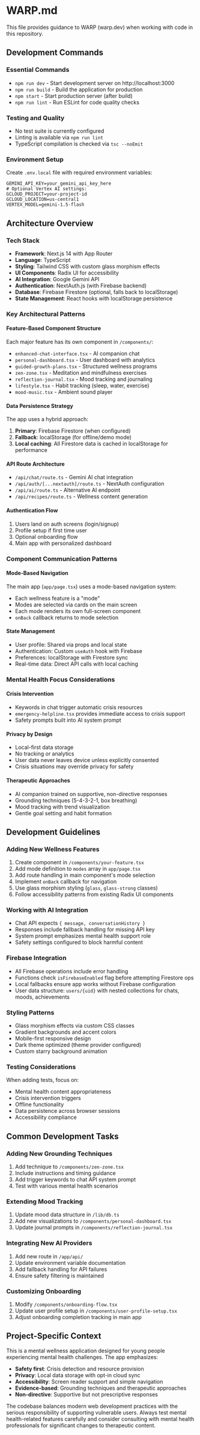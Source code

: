 # WARP.md

This file provides guidance to WARP (warp.dev) when working with code in this repository.

## Development Commands

### Essential Commands
- `npm run dev` - Start development server on http://localhost:3000
- `npm run build` - Build the application for production
- `npm start` - Start production server (after build)
- `npm run lint` - Run ESLint for code quality checks

### Testing and Quality
- No test suite is currently configured
- Linting is available via `npm run lint`
- TypeScript compilation is checked via `tsc --noEmit`

### Environment Setup
Create `.env.local` file with required environment variables:
```
GEMINI_API_KEY=your_gemini_api_key_here
# Optional Vertex AI settings:
GCLOUD_PROJECT=your-project-id
GCLOUD_LOCATION=us-central1  
VERTEX_MODEL=gemini-1.5-flash
```

## Architecture Overview

### Tech Stack
- **Framework**: Next.js 14 with App Router
- **Language**: TypeScript
- **Styling**: Tailwind CSS with custom glass morphism effects
- **UI Components**: Radix UI for accessibility
- **AI Integration**: Google Gemini API
- **Authentication**: NextAuth.js (with Firebase backend)
- **Database**: Firebase Firestore (optional, falls back to localStorage)
- **State Management**: React hooks with localStorage persistence

### Key Architectural Patterns

#### Feature-Based Component Structure
Each major feature has its own component in `/components/`:
- `enhanced-chat-interface.tsx` - AI companion chat
- `personal-dashboard.tsx` - User dashboard with analytics
- `guided-growth-plans.tsx` - Structured wellness programs
- `zen-zone.tsx` - Meditation and mindfulness exercises
- `reflection-journal.tsx` - Mood tracking and journaling
- `lifestyle.tsx` - Habit tracking (sleep, water, exercise)
- `mood-music.tsx` - Ambient sound player

#### Data Persistence Strategy
The app uses a hybrid approach:
1. **Primary**: Firebase Firestore (when configured)
2. **Fallback**: localStorage (for offline/demo mode)
3. **Local caching**: All Firestore data is cached in localStorage for performance

#### API Route Architecture
- `/api/chat/route.ts` - Gemini AI chat integration
- `/api/auth/[...nextauth]/route.ts` - NextAuth configuration
- `/api/ai/route.ts` - Alternative AI endpoint
- `/api/recipes/route.ts` - Wellness content generation

#### Authentication Flow
1. Users land on auth screens (login/signup)
2. Profile setup if first time user
3. Optional onboarding flow
4. Main app with personalized dashboard

### Component Communication Patterns

#### Mode-Based Navigation
The main app (`app/page.tsx`) uses a mode-based navigation system:
- Each wellness feature is a "mode" 
- Modes are selected via cards on the main screen
- Each mode renders its own full-screen component
- `onBack` callback returns to mode selection

#### State Management
- User profile: Shared via props and local state
- Authentication: Custom `useAuth` hook with Firebase
- Preferences: localStorage with Firestore sync
- Real-time data: Direct API calls with local caching

### Mental Health Focus Considerations

#### Crisis Intervention
- Keywords in chat trigger automatic crisis resources
- `emergency-helpline.tsx` provides immediate access to crisis support
- Safety prompts built into AI system prompt

#### Privacy by Design
- Local-first data storage
- No tracking or analytics
- User data never leaves device unless explicitly consented
- Crisis situations may override privacy for safety

#### Therapeutic Approaches
- AI companion trained on supportive, non-directive responses
- Grounding techniques (5-4-3-2-1, box breathing)
- Mood tracking with trend visualization  
- Gentle goal setting and habit formation

## Development Guidelines

### Adding New Wellness Features
1. Create component in `/components/your-feature.tsx`
2. Add mode definition to `modes` array in `app/page.tsx`
3. Add route handling in main component's mode selection
4. Implement `onBack` callback for navigation
5. Use glass morphism styling (`glass`, `glass-strong` classes)
6. Follow accessibility patterns from existing Radix UI components

### Working with AI Integration
- Chat API expects `{ message, conversationHistory }` 
- Responses include fallback handling for missing API key
- System prompt emphasizes mental health support role
- Safety settings configured to block harmful content

### Firebase Integration
- All Firebase operations include error handling
- Functions check `isFirebaseEnabled` flag before attempting Firestore ops
- Local fallbacks ensure app works without Firebase configuration
- User data structure: `users/{uid}` with nested collections for chats, moods, achievements

### Styling Patterns
- Glass morphism effects via custom CSS classes
- Gradient backgrounds and accent colors
- Mobile-first responsive design
- Dark theme optimized (theme provider configured)
- Custom starry background animation

### Testing Considerations
When adding tests, focus on:
- Mental health content appropriateness
- Crisis intervention triggers
- Offline functionality
- Data persistence across browser sessions
- Accessibility compliance

## Common Development Tasks

### Adding New Grounding Techniques
1. Add technique to `/components/zen-zone.tsx`
2. Include instructions and timing guidance
3. Add trigger keywords to chat API system prompt
4. Test with various mental health scenarios

### Extending Mood Tracking
1. Update mood data structure in `/lib/db.ts`
2. Add new visualizations to `/components/personal-dashboard.tsx`
3. Update journal prompts in `/components/reflection-journal.tsx`

### Integrating New AI Providers
1. Add new route in `/app/api/`
2. Update environment variable documentation
3. Add fallback handling for API failures
4. Ensure safety filtering is maintained

### Customizing Onboarding
1. Modify `/components/onboarding-flow.tsx`
2. Update user profile setup in `/components/user-profile-setup.tsx`
3. Adjust onboarding completion tracking in main app

## Project-Specific Context

This is a mental wellness application designed for young people experiencing mental health challenges. The app emphasizes:
- **Safety first**: Crisis detection and resource provision
- **Privacy**: Local data storage with opt-in cloud sync
- **Accessibility**: Screen reader support and simple navigation
- **Evidence-based**: Grounding techniques and therapeutic approaches
- **Non-directive**: Supportive but not prescriptive responses

The codebase balances modern web development practices with the serious responsibility of supporting vulnerable users. Always test mental health-related features carefully and consider consulting with mental health professionals for significant changes to therapeutic content.